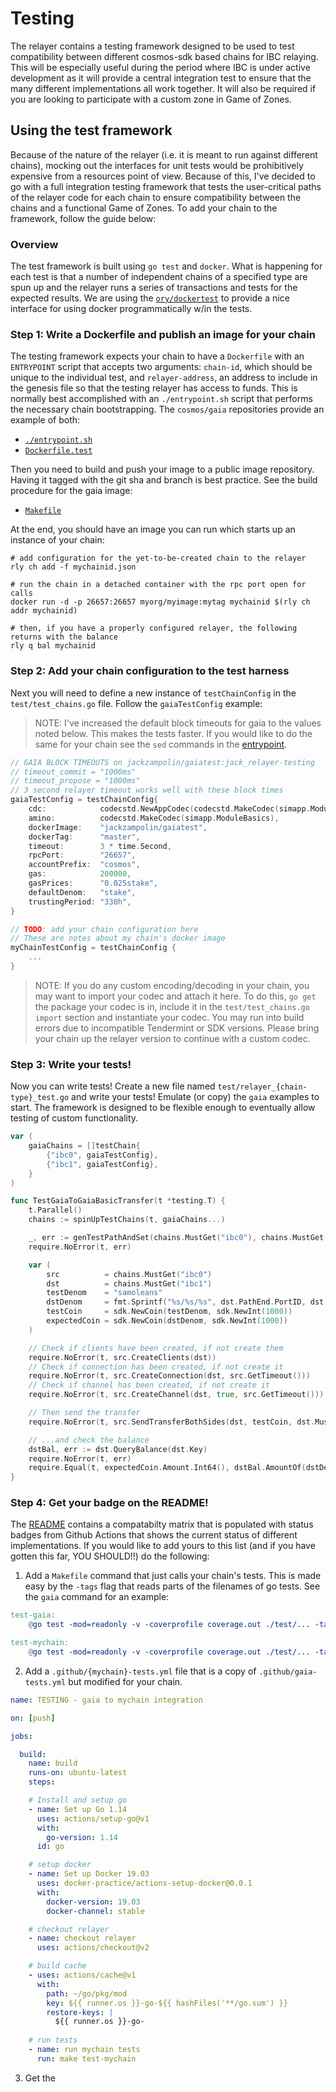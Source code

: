 # Testing

The relayer contains a testing framework designed to be used to test compatibility between different cosmos-sdk based chains for IBC relaying. This will be especially useful during the period where IBC is under active development as it will provide a central integration test to ensure that the many different implementations all work together. It will also be required if you are looking to participate with a custom zone in Game of Zones.

## Using the test framework

Because of the nature of the relayer (i.e. it is meant to run against different chains), mocking out the interfaces for unit tests would be prohibitively expensive from a resources point of view. Because of this, I've decided to go with a full integration testing framework that tests the user-critical paths of the relayer code for each chain to ensure compatibility between the chains and a functional Game of Zones. To add your chain to the framework, follow the guide below:

### Overview

The test framework is built using `go test` and `docker`. What is happening for each test is that a number of independent chains of a specified type are spun up and the relayer runs a series of transactions and tests for the expected results. We are using the [`ory/dockertest`](https://github.com/ory/dockertest) to provide a nice interface for using docker programmatically w/in the tests.

### Step 1: Write a Dockerfile and publish an image for your chain

The testing framework expects your chain to have a `Dockerfile` with an `ENTRYPOINT` script that accepts two arguments: `chain-id`, which should be unique to the individual test, and `relayer-address`, an address to include in the genesis file so that the testing relayer has access to funds. This is normally best accomplished with an `./entrypoint.sh` script that performs the necessary chain bootstrapping. The `cosmos/gaia` repositories provide an example of both:

- [`./entrypoint.sh`](https://github.com/cosmos/gaia/tree/master/contrib/single-node.sh)
- [`Dockerfile.test`](https://github.com/cosmos/gaia/tree/master/contrib/Dockerfile.test)

Then you need to build and push your image to a public image repository. Having it tagged with the git sha and branch is best practice. See the build procedure for the gaia image:

- [`Makefile`](https://github.com/cosmos/gaia/blob/master/Makefile#L164)

At the end, you should have an image you can run which starts up an instance of your chain: 

```shell
# add configuration for the yet-to-be-created chain to the relayer
rly ch add -f mychainid.json

# run the chain in a detached container with the rpc port open for calls
docker run -d -p 26657:26657 myorg/myimage:mytag mychainid $(rly ch addr mychainid)

# then, if you have a properly configured relayer, the following returns with the balance
rly q bal mychainid
```

### Step 2: Add your chain configuration to the test harness

Next you will need to define a new instance of `testChainConfig` in the `test/test_chains.go` file. Follow the `gaiaTestConfig` example:

> NOTE: I've increased the default block timeouts for gaia to the values noted below. This makes the tests faster. If you would like to do the same for your chain see the `sed` commands in the [entrypoint](https://github.com/cosmos/gaia/tree/master/contrib/single-node.sh).

```go
// GAIA BLOCK TIMEOUTS on jackzampolin/gaiatest:jack_relayer-testing
// timeout_commit = "1000ms"
// timeout_propose = "1000ms"
// 3 second relayer timeout works well with these block times
gaiaTestConfig = testChainConfig{
    cdc:            codecstd.NewAppCodec(codecstd.MakeCodec(simapp.ModuleBasics)),
    amino:          codecstd.MakeCodec(simapp.ModuleBasics),
    dockerImage:    "jackzampolin/gaiatest",
    dockerTag:      "master",
    timeout:        3 * time.Second,
    rpcPort:        "26657",
    accountPrefix:  "cosmos",
    gas:            200000,
    gasPrices:      "0.025stake",
    defaultDenom:   "stake",
    trustingPeriod: "330h",
}

// TODO: add your chain configuration here
// These are notes about my chain's docker image
myChainTestConfig = testChainConfig {
    ...
}
```

> NOTE: If you do any custom encoding/decoding in your chain, you may want to import your codec and attach it here. To do this, `go get` the package your codec is in, include it in the `test/test_chains.go` `import` section and instantiate your codec. You may run into build errors due to incompatible Tendermint or SDK versions. Please bring your chain up the relayer version to continue with a custom codec.

### Step 3: Write your tests!

Now you can write tests! Create a new file named `test/relayer_{chain-type}_test.go` and write your tests! Emulate (or copy) the `gaia` examples to start. The framework is designed to be flexible enough to eventually allow testing of custom functionality.

```go
var (
	gaiaChains = []testChain{
		{"ibc0", gaiaTestConfig},
		{"ibc1", gaiaTestConfig},
	}
)

func TestGaiaToGaiaBasicTransfer(t *testing.T) {
	t.Parallel()
	chains := spinUpTestChains(t, gaiaChains...)

	_, err := genTestPathAndSet(chains.MustGet("ibc0"), chains.MustGet("ibc1"), "transfer", "transfer")
	require.NoError(t, err)

	var (
		src          = chains.MustGet("ibc0")
		dst          = chains.MustGet("ibc1")
		testDenom    = "samoleans"
		dstDenom     = fmt.Sprintf("%s/%s/%s", dst.PathEnd.PortID, dst.PathEnd.ChannelID, testDenom)
		testCoin     = sdk.NewCoin(testDenom, sdk.NewInt(1000))
		expectedCoin = sdk.NewCoin(dstDenom, sdk.NewInt(1000))
	)

	// Check if clients have been created, if not create them
	require.NoError(t, src.CreateClients(dst))
	// Check if connection has been created, if not create it
	require.NoError(t, src.CreateConnection(dst, src.GetTimeout()))
	// Check if channel has been created, if not create it
	require.NoError(t, src.CreateChannel(dst, true, src.GetTimeout()))

	// Then send the transfer
	require.NoError(t, src.SendTransferBothSides(dst, testCoin, dst.MustGetAddress(), true))

	// ...and check the balance
	dstBal, err := dst.QueryBalance(dst.Key)
	require.NoError(t, err)
	require.Equal(t, expectedCoin.Amount.Int64(), dstBal.AmountOf(dstDenom).Int64())
}
```

### Step 4: Get your badge on the README!

The [README](../README.md) contains a compatabilty matrix that is populated with status badges from Github Actions that shows the current status of different implementations. If you would like to add yours to this list (and if you have gotten this far, YOU SHOULD!!) do the following:

1. Add a `Makefile` command that just calls your chain's tests. This is made easy by the `-tags` flag that reads parts of the filenames of go tests. See the `gaia` command for an example:

```Makefile
test-gaia:
	@go test -mod=readonly -v -coverprofile coverage.out ./test/... -tags gaia

test-mychain:
    @go test -mod=readonly -v -coverprofile coverage.out ./test/... -tags mychain
```

2. Add a `.github/{mychain}-tests.yml` file that is a copy of `.github/gaia-tests.yml` but modified for your chain.

```yml
name: TESTING - gaia to mychain integration

on: [push]

jobs:

  build:
    name: build
    runs-on: ubuntu-latest
    steps:

    # Install and setup go
    - name: Set up Go 1.14
      uses: actions/setup-go@v1
      with:
        go-version: 1.14
      id: go

    # setup docker
    - name: Set up Docker 19.03
      uses: docker-practice/actions-setup-docker@0.0.1    
      with:
        docker-version: 19.03
        docker-channel: stable

    # checkout relayer
    - name: checkout relayer
      uses: actions/checkout@v2

    # build cache
    - uses: actions/cache@v1
      with:
        path: ~/go/pkg/mod
        key: ${{ runner.os }}-go-${{ hashFiles('**/go.sum') }}
        restore-keys: |
          ${{ runner.os }}-go-
    
    # run tests
    - name: run mychain tests
      run: make test-mychain
```

3. Get the 
